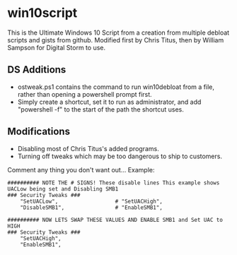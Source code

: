 # win10script
This is the Ultimate Windows 10 Script from a creation from multiple debloat scripts and gists from github. Modified first by Chris Titus, then by William Sampson for Digital Storm to use.

## DS Additions

- ostweak.ps1 contains the command to run win10debloat from a file, rather than opening a powershell prompt first.
- Simply create a shortcut, set it to run as administrator, and add "powershell -f" to the start of the path the shortcut uses.

## Modifications
- Disabling most of Chris Titus's added programs.
- Turning off tweaks which may be too dangerous to ship to customers.

Comment any thing you don't want out... Example:

```
########## NOTE THE # SIGNS! These disable lines This example shows UACLow being set and Disabling SMB1
### Security Tweaks ###
	"SetUACLow",                  # "SetUACHigh",
	"DisableSMB1",                # "EnableSMB1",

########## NOW LETS SWAP THESE VALUES AND ENABLE SMB1 and Set UAC to HIGH
### Security Tweaks ###
	"SetUACHigh",
	"EnableSMB1",
```
